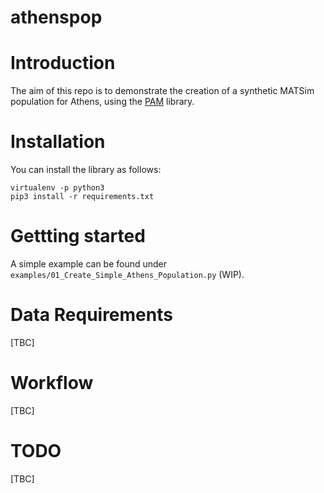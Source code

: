 # athenspop



# Introduction
The aim of this repo is to demonstrate the creation of a synthetic MATSim population for Athens, using the [PAM](https://github.com/arup-group/pam) library.

# Installation

You can install the library as follows:

```
virtualenv -p python3
pip3 install -r requirements.txt
```

# Gettting started
A simple example can be found under `examples/01_Create_Simple_Athens_Population.py` (WIP).

# Data Requirements
[TBC]

# Workflow
[TBC]


# TODO
[TBC]